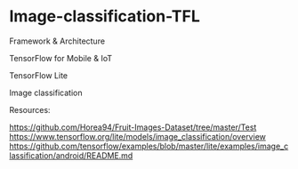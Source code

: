 # Image-classification-TFL


Framework & Architecture

TensorFlow for Mobile & IoT

TensorFlow Lite

Image classification

Resources:

https://github.com/Horea94/Fruit-Images-Dataset/tree/master/Test
https://www.tensorflow.org/lite/models/image_classification/overview
https://github.com/tensorflow/examples/blob/master/lite/examples/image_classification/android/README.md
